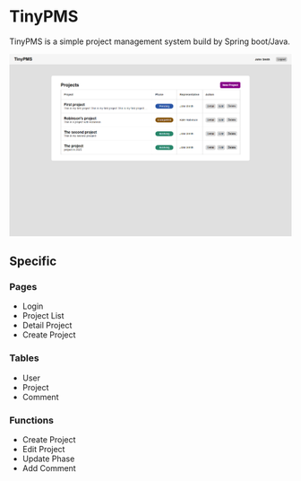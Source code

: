 # TinyPMS
TinyPMS is a simple project management system build by Spring boot/Java.

![screen](/readme/screen.png)

## Specific
### Pages
- Login
- Project List
- Detail Project
- Create Project

### Tables
- User
- Project
- Comment

### Functions
- Create Project
- Edit Project
- Update Phase
- Add Comment
